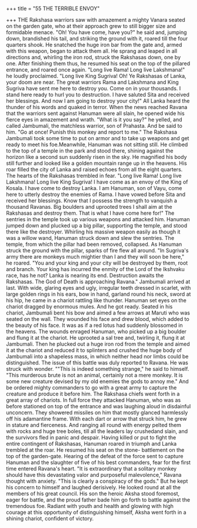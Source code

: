 +++
title = "55 THE TERRIBLE ENVOY"

+++
THE Rakshasa warriors saw with
amazement a mighty Vanara seated on the
garden gate, who at their approach grew
to still bigger size and formidable menace.
"Oh! You have come, have you?" he
said and, jumping down, brandished his
tail, and striking the ground with it, roared
till the four quarters shook. He snatched
the huge iron bar from the gate and, armed
with this weapon, began to attack them
all.
He sprang and leaped in all directions
and, whirling the iron rod, struck the
Rakshasas down, one by one. After
finishing them thus, he resumed his seat
on the top of the pillared entrance, and
roared once again.
"Long
live
Rama!
Long
live
Lakshmana!"
he
loudly
proclaimed.
"Long live King Sugriva! Oh! Ye
Rakshasas of Lanka, your doom are near.
The great warriors Rama and Lakshmana
and King Sugriva have sent me here to
destroy you. Come on in your thousands. I
stand here ready to hurl you to
destruction. I have saluted Sita and
received her blessings. And now I am
going to destroy your city!"
All Lanka heard the thunder of his
words and quaked in terror. When the
news reached Ravana that the warriors
sent against Hanuman were all slain, he
opened wide his fierce eyes in amazement
and wrath.
"What is it you say?" he yelled, and
called Jambumali, the matchless warrior,
son of Prahasta. And be said to him. "Go
at once! Punish this monkey and report to
me."
The Rakshasa Jambumali took some
time to put on armor and to take up
weapons and get ready to meet his foe.Meanwhile, Hanuman was not sitting still.
He climbed to the top of a temple in the
park and stood there, shining against the
horizon like a second sun suddenly risen
in the sky. He magnified his body still
further and looked like a golden mountain
range up in the heavens.
His roar filled the city of Lanka and
raised echoes from all the eight quarters.
The hearts of the Rakshasas trembled in
fear.
"Long
live
Rama!
Long
live
Lakshmana! Long live King Sugriva! I
have come as an envoy of the King of
Kosala. I have come to destroy Lanka. I
am Hanuman, son of Vayu, come here to
utterly destroy the enemies of Rama. I
have vowed before Sita and received her
blessings. Know that I possess the
strength to vanquish a thousand Ravanas.
Big boulders and uprooted trees I shall
aim at the Rakshasas and destroy them.
That is what I have come here for!"
The sentries in the temple took up
various weapons and attacked him.
Hanuman jumped down and plucked up a
big pillar, supporting the temple, and
stood there like the destroyer. Whirling
his massive weapon easily as though it
was a willow wand, Hanuman struck
down and slew the sentries. The temple,
from which the pillar had been removed,
collapsed. As Hanuman struck the ground
with the pillar, sparks of fire flew all
around.
"In Sugriva's army there are monkeys
much mightier than I and they will soon
be here," he roared. "You and your king
and your city will be destroyed by them,
root and branch. Your king has incurred
the enmity of the Lord of the Ikshvaku
race, has he not? Lanka is nearing its end.
Destruction awaits the Rakshasas. The
God of Death is approaching Ravana."
Jambumali arrived at last. With wide,
glaring eyes and ugly, irregular teeth
dressed in scarlet, with large golden rings
in his ears, bow in hand, garland round his
neck, sword at his hip, he came in a
chariot rattling like thunder. Hanuman set
eyes on the chariot dragged by enormous
mules. And he got ready.
Seated in his chariot, Jambumali bent
his bow and aimed a few arrows at Maruti
who was seated on the wall. They
wounded his face and drew blood, which
added to the beauty of his face. It was as if
a red lotus had suddenly blossomed in the
heavens. The wounds enraged Hanuman,
who picked up a big boulder and flung it
at the chariot.
He uprooted a sal tree and, twirling it,
flung it at Jambumali. Then he plucked
out a huge iron rod from the temple and
aimed it at the chariot and reduced it to
splinters and crushed the huge body of
Jambumali into a shapeless mass, in
which neither head nor limbs could be
distinguished.
The issue of this battle was duly
reported to Ravana. He was struck with
wonder. ""This is indeed something
strange," he said to himself. "This
murderous brute is not an animal,
certainly not a mere monkey. It is some
new creature devised by my old enemies
the gods to annoy me."
And be ordered mighty commanders to
go with a great army to capture the
creature and produce it before him.
The Rakshasa chiefs went forth in a
great array of chariots. In full force they
attacked Hanuman, who was as before
stationed on top of the entrance and was
laughing aloud in disdainful unconcern.
They showered missiles on him that
mostly glanced harmlessly off his
adamantine frame. With each dart or
arrow that struck him, he grew in stature
and fierceness. And ranging all round with
energy pelted them with rocks and huge
tree boles, till all the leaders lay crushedand slain, and the survivors fled in panic
and despair.
Having killed or put to fight the entire
contingent of Rakshasas, Hanuman roared
in triumph and Lanka trembled at the roar.
He resumed his seat on the stone-
battlement on the top of the garden-gate.
Hearing of the defeat of the force sent to
capture Hanuman and the slaughter of five
of his best commanders, fear for the first
time entered Ravana's heart. "It is
extraordinary that a solitary monkey
should have this devastating valor and
purposeful malevolence," Ravana thought
with anxiety. "This is clearly a conspiracy
of the gods."
But he kept his concern to himself and
laughed derisively. He looked round at all
the members of his great council. His son
the heroic Aksha stood foremost, eager for
battle, and the proud father bade him go
forth to battle against the tremendous foe.
Radiant with youth and health and
glowing with high courage at this
opportunity of distinguishing himself,
Aksha went forth in a shining chariot,
confident of victory.